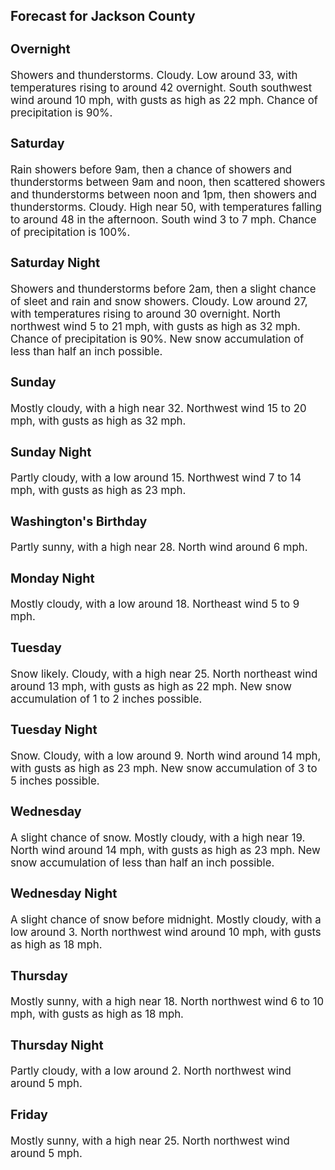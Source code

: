 <div>
   <h2>Forecast for Jackson County</h2>
   <p>
      <div style="font-size:120%">
         <h3>Overnight</h3>Showers and thunderstorms. Cloudy. Low around 33, with temperatures rising to around 42 overnight. South southwest wind around
         10 mph, with gusts as high as 22 mph. Chance of precipitation is 90%.<br></div>
   </p>
   <p>
      <div style="font-size:120%">
         <h3>Saturday</h3>Rain showers before 9am, then a chance of showers and thunderstorms between 9am and noon, then scattered showers and thunderstorms
         between noon and 1pm, then showers and thunderstorms. Cloudy. High near 50, with temperatures falling to around 48 in the
         afternoon. South wind 3 to 7 mph. Chance of precipitation is 100%.<br></div>
   </p>
   <p>
      <div style="font-size:120%">
         <h3>Saturday Night</h3>Showers and thunderstorms before 2am, then a slight chance of sleet and rain and snow showers. Cloudy. Low around 27, with
         temperatures rising to around 30 overnight. North northwest wind 5 to 21 mph, with gusts as high as 32 mph. Chance of precipitation
         is 90%. New snow accumulation of less than half an inch possible.<br></div>
   </p>
   <p>
      <div style="font-size:120%">
         <h3>Sunday</h3>Mostly cloudy, with a high near 32. Northwest wind 15 to 20 mph, with gusts as high as 32 mph.<br></div>
   </p>
   <p>
      <div style="font-size:120%">
         <h3>Sunday Night</h3>Partly cloudy, with a low around 15. Northwest wind 7 to 14 mph, with gusts as high as 23 mph.<br></div>
   </p>
   <p>
      <div style="font-size:120%">
         <h3>Washington's Birthday</h3>Partly sunny, with a high near 28. North wind around 6 mph.<br></div>
   </p>
   <p>
      <div style="font-size:120%">
         <h3>Monday Night</h3>Mostly cloudy, with a low around 18. Northeast wind 5 to 9 mph.<br></div>
   </p>
   <p>
      <div style="font-size:120%">
         <h3>Tuesday</h3>Snow likely. Cloudy, with a high near 25. North northeast wind around 13 mph, with gusts as high as 22 mph. New snow accumulation
         of 1 to 2 inches possible.<br></div>
   </p>
   <p>
      <div style="font-size:120%">
         <h3>Tuesday Night</h3>Snow. Cloudy, with a low around 9. North wind around 14 mph, with gusts as high as 23 mph. New snow accumulation of 3 to 5
         inches possible.<br></div>
   </p>
   <p>
      <div style="font-size:120%">
         <h3>Wednesday</h3>A slight chance of snow. Mostly cloudy, with a high near 19. North wind around 14 mph, with gusts as high as 23 mph. New snow
         accumulation of less than half an inch possible.<br></div>
   </p>
   <p>
      <div style="font-size:120%">
         <h3>Wednesday Night</h3>A slight chance of snow before midnight. Mostly cloudy, with a low around 3. North northwest wind around 10 mph, with gusts
         as high as 18 mph.<br></div>
   </p>
   <p>
      <div style="font-size:120%">
         <h3>Thursday</h3>Mostly sunny, with a high near 18. North northwest wind 6 to 10 mph, with gusts as high as 18 mph.<br></div>
   </p>
   <p>
      <div style="font-size:120%">
         <h3>Thursday Night</h3>Partly cloudy, with a low around 2. North northwest wind around 5 mph.<br></div>
   </p>
   <p>
      <div style="font-size:120%">
         <h3>Friday</h3>Mostly sunny, with a high near 25. North northwest wind around 5 mph.<br></div>
   </p>
</div>